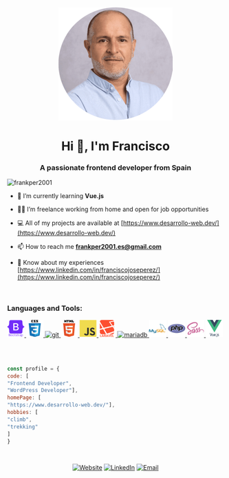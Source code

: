 <br/>

<p align="center">
<a href="https://github.com/frankper2001/"><img alt="Email" src="https://github.com/frankper2001/frankper2001/blob/main/FotoCarnetCircular2%20(1).png"></a>

</p>

<h1 align="center">Hi 👋, I'm Francisco</h1>
<h3 align="center">A passionate frontend developer from Spain</h3>

<p align="left"> <img src="https://komarev.com/ghpvc/?username=frankper2001&label=Profile%20views&color=0e75b6&style=flat" alt="frankper2001" /> </p>


- 🌱 I’m currently learning **Vue.js**

- 👨‍💻 I’m freelance working from home and open for job opportunities

- 💻 All of my projects are available at [https://www.desarrollo-web.dev/](https://www.desarrollo-web.dev/)

- 📫 How to reach me **frankper2001.es@gmail.com**

- 📄 Know about my experiences [https://www.linkedin.com/in/franciscojoseperez/](https://www.linkedin.com/in/franciscojoseperez/)

<br/>

<h3 align="left">Languages and Tools:</h3>
<p align="left"> <a href="https://getbootstrap.com" target="_blank"> <img src="https://raw.githubusercontent.com/devicons/devicon/master/icons/bootstrap/bootstrap-plain-wordmark.svg" alt="bootstrap" width="40" height="40"/> </a> <a href="https://www.w3schools.com/css/" target="_blank"> <img src="https://raw.githubusercontent.com/devicons/devicon/master/icons/css3/css3-original-wordmark.svg" alt="css3" width="40" height="40"/> </a> <a href="https://git-scm.com/" target="_blank"> <img src="https://www.vectorlogo.zone/logos/git-scm/git-scm-icon.svg" alt="git" width="40" height="40"/> </a> <a href="https://www.w3.org/html/" target="_blank"> <img src="https://raw.githubusercontent.com/devicons/devicon/master/icons/html5/html5-original-wordmark.svg" alt="html5" width="40" height="40"/> </a> <a href="https://developer.mozilla.org/en-US/docs/Web/JavaScript" target="_blank"> <img src="https://raw.githubusercontent.com/devicons/devicon/master/icons/javascript/javascript-original.svg" alt="javascript" width="40" height="40"/> </a> <a href="https://laravel.com/" target="_blank"> <img src="https://raw.githubusercontent.com/devicons/devicon/master/icons/laravel/laravel-plain-wordmark.svg" alt="laravel" width="40" height="40"/> </a> <a href="https://mariadb.org/" target="_blank"> <img src="https://www.vectorlogo.zone/logos/mariadb/mariadb-icon.svg" alt="mariadb" width="40" height="40"/> </a> <a href="https://www.mysql.com/" target="_blank"> <img src="https://raw.githubusercontent.com/devicons/devicon/master/icons/mysql/mysql-original-wordmark.svg" alt="mysql" width="40" height="40"/> </a> <a href="https://www.php.net" target="_blank"> <img src="https://raw.githubusercontent.com/devicons/devicon/master/icons/php/php-original.svg" alt="php" width="40" height="40"/> </a> <a href="https://sass-lang.com" target="_blank"> <img src="https://raw.githubusercontent.com/devicons/devicon/master/icons/sass/sass-original.svg" alt="sass" width="40" height="40"/> </a> <a href="https://vuejs.org/" target="_blank"> <img src="https://raw.githubusercontent.com/devicons/devicon/master/icons/vuejs/vuejs-original-wordmark.svg" alt="vuejs" width="40" height="40"/> </a> </p>
<br/>
<br/>

```javascript
const profile = {
code: [
"Frontend Developer", 
"WordPress Developer"],
homePage: [
"https://www.desarrollo-web.dev/"],
hobbies: [
"climb",
"trekking"
]
}
```
<br/>
<p align="center">
<a href="https://www.desarrollo-web.dev" target="_blank"><img alt="Website" src="https://img.shields.io/badge/Website-www.desarrolloWeb.dev-blue?style=flat&logo=google-chrome"></a>
<a href="https://www.linkedin.com/in/franciscojoseperez/" target="_blank"><img alt="LinkedIn" src="https://img.shields.io/badge/LinkedIn-@FranciscoPerez-blue?style=flat&logo=linkedin"></a>
<a href="mailto:frankper2001.es@gmail.com"><img alt="Email" src="https://img.shields.io/badge/Email-frankper2001.es@gmail.com-blue?style=flat&logo=gmail"></a>
</p>
